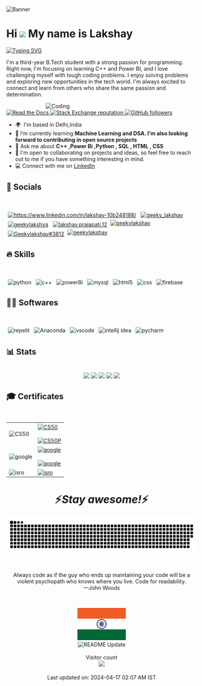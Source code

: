 ![Banner](https://res.cloudinary.com/superfolio/image/upload/v1620689979/68747470733a2f2f692e70696e696d672e636f6d2f6f726967696e616c732f63362f33332f63322f63363333633230656465383266306530636564376435373064626533613166332e676966_yjuh2s.gif)

<!--Intro-->
Hi ![](https://user-images.githubusercontent.com/18350557/176309783-0785949b-9127-417c-8b55-ab5a4333674e.gif) My name is Lakshay
=====================================================================================================================================
[![Typing SVG](https://readme-typing-svg.demolab.com?font=Roboto&weight=900&size=30&duration=3000&pause=1000&color=1DBF73&width=1000&height=45&lines=Pursuing+Btech+In+Artificial+Intelligence+And+Data+Science;Learning+Front+End+Development;Learning+Data+Structures+And+Algorithms)](https://git.io/typing-svg)

I'm a third-year B.Tech student with a strong passion for programming. Right now, I'm focusing on learning C++ and Power BI, and I love challenging myself with tough coding problems. I enjoy solving problems and exploring new opportunities in the tech world. I'm always excited to connect and learn from others who share the same passion and determination.

<!--coding gif-->
<img align="right" alt="Coding" width=400 src="https://media.tenor.com/GfSX-u7VGM4AAAAC/coding.gif">

<p align="left"> <!--<a href="https://github.com/geekylakshya">
    <img src="https://komarev.com/ghpvc/?username=geekylakshya" alt="page views" />
  </a>-->
  <a href="https://macropower.readthedocs.io/en/latest">
    <img alt="Read the Docs" src="https://img.shields.io/readthedocs/macropower?logo=read-the-docs">
  </a>
  <a href="https://stackoverflow.com/users/21869032">
    <img alt="Stack Exchange reputation" src="https://img.shields.io/stackexchange/stackoverflow/r/21869032?color=orange&label=reputation&logo=stackoverflow">
  </a>
  <a href="https://github.com/geekylakshya?tab=followers">
    <img alt="GitHub followers" src="https://img.shields.io/github/followers/geekylakshya?color=green&logo=github">
  </a>
 </p>

* 🌍  I'm based in Delhi,India
* 🧠 I’m currently learning **Machine Learning and DSA. I'm also looking forward to contributing in open source projects**
* 💬 Ask me about **C++ ,Power Bi ,Python , SQL , HTML , CSS**
* 🤝 I'm open to collaborating on projects and ideas, so feel free to reach out to me if you have something interesting in mind.
* 💻  Connect with me on <a href="https://www.linkedin.com/in/geekylakshay/">LinkedIn</a>

<!--social-->
<h2 align="left">🤝 Socials </h2>
<br>
<p align="left">
<a href="https://www.linkedin.com/in/lakshay-10b248188/" target="blank"><img src="https://img.shields.io/badge/LinkedIn-0A66C2.svg?style=for-the-badge&logo=LinkedIn&logoColor=white" alt="https://www.linkedin.com/in/lakshay-10b248188/" style="vertical-align:top; margin:4px"/></a>
<a href="https://twitter.com/geeky_lakshay" target="blank"><img src="https://img.shields.io/badge/Twitter-1DA1F2.svg?style=for-the-badge&logo=Twitter&logoColor=white" alt="geeky_lakshay" style="vertical-align:top; margin:4px"/></a>
<a href="https://instagram.com/geekylakshay" target="blank"><img src="https://img.shields.io/badge/Instagram-E4405F.svg?style=for-the-badge&logo=Instagram&logoColor=white" alt="geekylakshya" style="vertical-align:top; margin:4px"/></a>
<a href="https://www.facebook.com/lakshay.prajapati.12/" target="blank"><img src="https://img.shields.io/badge/Facebook-1877F2.svg?style=for-the-badge&logo=Facebook&logoColor=white" alt="lakshay.prajapati.12" style="vertical-align:top; margin:4px"/></a>
<a href="https://dev.to/geekylakshay" target="blank"><img src="https://img.shields.io/badge/dev.to-3F2BE5?style=for-the-badge&logo=dev.to&logoColor=white" alt="geekylakshay" style="vertical-align:top; margin:4px/"></a>
<a href="https://discord.com/channels/@Geekylakshay#3812" target="blank"><img src="https://img.shields.io/badge/Discord-5865F2.svg?style=for-the-badge&logo=Discord&logoColor=white" alt="Geekylakshay#3812" style="vertical-align:top; margin:4px"/></a>
<a href="https://medium.com/@geekylakshay" target="blank"><img src="https://img.shields.io/badge/Medium-5620B8?style=for-the-badge&logo=medium&logoColor=white" alt="geekylakshay" style="vertical-align:top; margin:4px/"></a> 
</p>

<!--skills-->
<h2 align="left">🔥 Skills </h2>
<br>
<p align="left">
  <!-- For more icons please follow  https://github.com/MikeCodesDotNET/ColoredBadges :: https://dev.to/envoy_/150-badges-for-github-pnk#ide :: https://home.aveek.io/GitHub-Profile-Badges/ :: https://github.com/Ileriayo/markdown-badges-->
<img src="https://img.shields.io/badge/python-3670A0?style=for-the-badge&logo=python&logoColor=ffdd54" alt="python" style="vertical-align:top; margin:4px">
<img src="https://img.shields.io/badge/c++-%2300599C.svg?style=for-the-badge&logo=c%2B%2B&logoColor=white" alt="c++" style="vertical-align:top; margin:4px">
<img src="https://img.shields.io/badge/power_bi-F2C811?style=for-the-badge&logo=powerbi&logoColor=black" alt="powerBi" style="vertical-align:top; margin:4px">
<img src="https://img.shields.io/badge/MySQL-005C84?style=for-the-badge&logo=mysql&logoColor=white" alt="mysql" style="vertical-align:top; margin:4px">
<img src="https://img.shields.io/badge/html5-%23E34F26.svg?style=for-the-badge&logo=html5&logoColor=white" alt="html5" style="vertical-align:top; margin:4px">
<img src="https://img.shields.io/badge/css3-%231572B6.svg?style=for-the-badge&logo=css3&logoColor=white" alt="css" style="vertical-align:top; margin:4px">
<img src="https://img.shields.io/badge/firebase-a08021?style=for-the-badge&logo=firebase&logoColor=ffcd34" alt="firebase" style="vertical-align:top; margin:4px">

<!--Softwares-->
<h2 align="left">🧑‍💻 Softwares </h2>
<br>
<p align="left">
<!-- for more https://home.aveek.io/GitHub-Profile-Badges/ -->
<img src="https://img.shields.io/badge/Replit-F26207.svg?style=for-the-badge&logo=Replit&logoColor=white" alt="repelit" style="vertical-align:top; margin:4px">
<img src="https://img.shields.io/badge/Anaconda-44A833.svg?style=for-the-badge&logo=Anaconda&logoColor=white" alt="Anaconda" style="vertical-align:top; margin:4px">
<img src="https://img.shields.io/badge/VS%20Code%20Insiders-35b393.svg?style=for-the-badge&logo=visual-studio-code&logoColor=white" alt="vscode" style="vertical-align:top; margin:4px">
<img src="https://img.shields.io/badge/IntelliJ%20IDEA-1CA2B0.svg?style=for-the-badge&logo=IntelliJ-IDEA&logoColor=white" alt="intellij idea" style="vertical-align:top; margin:4px">
<img src="https://img.shields.io/badge/PyCharm-F0A229.svg?style=for-the-badge&logo=PyCharm&logoColor=white" alt="pycharm" style="vertical-align:top; margin:4px">
<!--Stats-->
<h2 align="left">📊 Stats </h2>
<br>
<div align="center">
<img height="180em" src="https://github-profile-summary-cards.vercel.app/api/cards/profile-details?username=geekylakshya&theme=github_dark&hide_border=true" />
<img height="180em" src="https://github-profile-summary-cards.vercel.app/api/cards/repos-per-language?username=geekylakshya&theme=github_dark"  />
<img height="180em" src="https://github-profile-summary-cards.vercel.app/api/cards/most-commit-language?username=geekylakshya&theme=github_dark"  />
<img height="180em" src="https://github-profile-summary-cards.vercel.app/api/cards/stats?username=geekylakshya&theme=github_dark"/>
<img height="180em" src="https://github-profile-summary-cards.vercel.app/api/cards/productive-time?username=geekylakshya&theme=github_dark" />
</div>
<!--
<p align=center>
  <div align=center>
    <a href="https://github.com/geekylakshya/github-readme-streak-stats" title="Go to Source">
      <img align="left" height= 100% width=390 src="https://github-readme-streak-stats.herokuapp.com/?user=geekylakshya&theme=react&border=61dafb&hide_border=true" alt="geekylakshya" />
    </a>
    <a href="https://github.com/geekylakshya/github-readme-stats" title="Go to Source">
      <img align="right" height= 100% width=390 src="https://github-readme-stats.vercel.app/api?username=geekylakshya&show_icons=true&theme=react&border_color=61dafb&hide_border=true" />
    </a>
  </div>
  <br><br><br><br><br><br><br><br><br>
  
  <img src="https://github-readme-activity-graph.cyclic.app/graph?username=geekylakshya&theme=react-dark&bg_color=20232a&hide_border=true" width="100%"/>
  <!--<img align="center" src="https://github-profile-trophy.vercel.app/?username=geekylakshya&theme=react-dark&bg_color=20232a&hide_border=true" width="100%"/>-->
</p>

<!--certificates-->
<h2 align="left">🎓 Certificates </h2>
<br>
 <table>
  <tr>
    <td> <a target="blank"><img align="center" src="https://github.com/geekylakshya/geekylakshya/assets/115644084/590067ba-c04d-402e-8dc7-dfc52ff1ee7c" width="70" alt="CS50"/>
      </td>
    <td><a href="https://certificates.cs50.io/2e040a65-cd2f-4e86-84e2-665b09c61881.pdf?size=letter" target="blank"><img align="center" src="https://img.shields.io/badge/Introduction to Computer Science-c90016.svg?style=for-the-badge" alt="CS50"/><br><br>
         <a href="https://certificates.cs50.io/5d766ed9-ef20-4d7b-ae77-33b45992e58d.pdf?" target="blank"><img align="center" src="https://img.shields.io/badge/Introduction to Programming with python-c90016.svg?style=for-the-badge" alt="CS50P"/></a>
      </td>
  </tr>
  <tr>
    <td><a target="blank"><img align="center" src="https://github.com/geekylakshya/geekylakshya/assets/115644084/90b6babd-1589-410f-b636-ced74dfff0d7" width="70" alt="google"/><br></td>
    <td><a href="https://www.coursera.org/account/accomplishments/verify/H7XPHKCVXRBP" target="blank"><img align="center" src="https://img.shields.io/badge/Technical Support Fundamentals-4086f4.svg?style=for-the-badge" alt="google"/></a><br><br>
    <a href="https://www.coursera.org/account/accomplishments/verify/9PGF2YFWMSNL" target="blank"><img align="center" src="https://img.shields.io/badge/The Bits and Bytes of Computer Networking-4086f4.svg?style=for-the-badge" alt="google"/></a>
    </td>
  </tr>
  <tr>
    <td><a target="blank"><img align="center" src="https://github.com/geekylakshya/geekylakshya/assets/115644084/b9bd0d8d-3050-4346-b0e6-69d2d5e14011" width="70" alt="isro"/></td>
    <td><a href="https://drive.google.com/file/d/13aMVLnnG-1O5XCeEtSqxHtLKbzSB2OgC/view" target="blank"><img align="center" src="https://img.shields.io/badge/Remote Sensing & Gis For Environmental Studies-f87815.svg?style=for-the-badge" alt="isro"/></a>
    </td>
  </tr>
</table>

<!--
<details>
 <summary>
   <h2>🚀 My Coding Journey</h2></summary><i><b>
My coding journey began when I was just a curious and eager student in school. From an early age, I had a passion for learning everything I could about the programming world - from code and Linux, to theory and beyond. At the age of 10, I was fortunate enough to receive my first computer, and it quickly became my gateway to the world of machines and technology.<br>
  As I taught myself how to work with computers and software, my interest in programming grew exponentially. I was fascinated by the endless possibilities that programming languages could offer, and I knew that I wanted to pursue this passion further. It was during my senior secondary school years that I decided to take the plunge and enroll in computer science. This decision proved to be a pivotal moment in my life, as it allowed me to delve deeper into the world of programming in a more structured and formal way.<br>
  During my studies, I learned my second programming language, Python (the first one being HTML), which quickly became my favorite due to its versatility and ease of use. The more I learned about Python, the more amazed I was at its capabilities and the potential it held for the future of technology. After completing my 12th grade with PCM+CS, I continued to follow my passion by enrolling in college for a Bachelor's of Technology, and I choose Artificial Intelligence and Data Science as my stream.<br>
  Today, I continue to explore the many different things and programming languages available to me, always striving to expand my knowledge and explore the possibilities that the world of coding has to offer. I am driven by my curiosity and passion for technology, and I am excited to see where this journey will take me next.</i></b><br>
</details>
<h2/>
<!--outro-->
<h1 align='center'>⚡️<i>Stay awesome!</i>⚡️</h1>
<!--
<p align="center">
        <img src="https://github.com/geekylakshya/geekylakshya/blob/main/Bottom.svg" alt="Github Stats" />
</p>
-->
<div align="center">
	<img src="https://github.com/geekylakshya/geekylakshya/blob/main/assets/github-contribution-grid-snake.svg" />
</div>

<p align="center">
<br>
<text>Always code as if the guy who ends up maintaining your code will be a violent psychopath who knows where you live. Code for readability.<br> —John Woods</text>
</p>
<br>
<p align="center">
  <img alt="centered image" height="85" src="https://github.com/geekylakshya/geekylakshya/blob/main/India.png"/>
  <br>
  <img alt="README Update" 
  src="https://github.com/claytonjhamilton/claytonjhamilton/actions/workflows/readme_update.yaml/badge.svg" />
  <br><br>
	<!--
  <a href="https://github.com/geekylakshya">
    <img src="https://komarev.com/ghpvc/?username=geekylakshya" alt="page views" />
  </a>
-->
  Visitor count<br>
  <img src="https://profile-counter.glitch.me/geekylakshya/count.svg" />
  <br><br>
  Last updated on: 2024-04-17 02:07 AM IST
</p>


